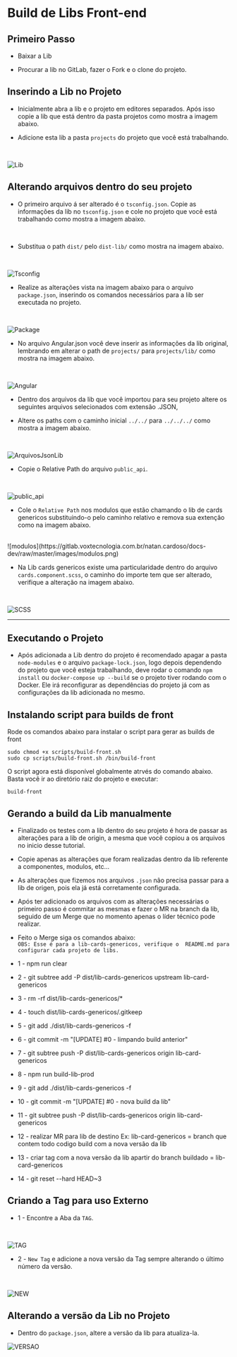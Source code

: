 # Build de Libs Front-end

## Primeiro Passo
* Baixar a Lib

* Procurar a lib no GitLab, fazer o Fork e o clone do projeto.

## Inserindo a Lib no Projeto
 

* Inicialmente abra a lib e o projeto em editores separados. Após isso copie a lib que está dentro da pasta projetos como mostra a imagem abaixo.

* Adicione esta lib a pasta ```projects``` do projeto que você está trabalhando.
<br />

![Lib](https://gitlab.voxtecnologia.com.br/natan.cardoso/docs-dev/raw/master/images/copy-lib.png)

## Alterando arquivos dentro do seu projeto
 
* O primeiro arquivo á ser alterado é o ```tsconfig.json```. Copie as informações da lib no ```tsconfig.json``` e cole no projeto que você está trabalhando como mostra a imagem abaixo.
<br />

* Substitua o path ```dist/``` pelo ```dist-lib/``` como mostra na imagem abaixo.

<br />

![Tsconfig](https://gitlab.voxtecnologia.com.br/natan.cardoso/docs-dev/raw/master/images/tsconfig.png)

* Realize as alterações vista na imagem abaixo para o arquivo ```package.json```, inserindo os comandos necessários para a lib ser executada no projeto.

<br />

![Package](https://gitlab.voxtecnologia.com.br/natan.cardoso/docs-dev/raw/master/images/package.png)

* No arquivo Angular.json você deve inserir as informações da lib original, lembrando em alterar o path de ```projects/``` para ```projects/lib/``` como mostra na imagem abaixo.

<br />

![Angular](https://gitlab.voxtecnologia.com.br/natan.cardoso/docs-dev/raw/master/images/angular.png)

* Dentro dos arquivos da lib que você importou para seu projeto altere os seguintes arquivos selecionados com extensão .JSON,

* Altere os paths com o caminho inicial ```../../``` para ```../../../``` como mostra a imagem abaixo. 

<br />

![ArquivosJsonLib](https://gitlab.voxtecnologia.com.br/natan.cardoso/docs-dev/raw/master/images/arquivosJsonLib.png)

* Copie o Relative Path do arquivo ```public_api```.

<br />

![public_api](https://gitlab.voxtecnologia.com.br/natan.cardoso/docs-dev/raw/master/images/public_api.png)


* Cole o ```Relative Path``` nos modulos que estão chamando o lib de cards genericos substituindo-o pelo caminho relativo e remova sua extenção como na imagem abaixo.

<br />
![modulos](https://gitlab.voxtecnologia.com.br/natan.cardoso/docs-dev/raw/master/images/modulos.png)

* Na Lib cards genericos existe uma particularidade dentro do arquivo ```cards.component.scss```, o caminho do importe tem que ser alterado, verifique a alteração na imagem abaixo.

<br />

![SCSS](https://gitlab.voxtecnologia.com.br/natan.cardoso/docs-dev/raw/master/images/cardsScss.png)

----------------------------------------------------------------------------------------------------------

## Executando o Projeto

* Após adicionada a Lib dentro do projeto é recomendado apagar a pasta ```node-modules``` e o arquivo ```package-lock.json```,  logo depois dependendo do projeto que você esteja trabalhando, deve rodar o comando ```npm install``` ou ```docker-compose up --build``` se o projeto tiver rodando com o Docker. Ele irá reconfigurar as dependências do projeto já com as configurações da lib adicionada no mesmo.

## Instalando script para builds de front
Rode os comandos abaixo para instalar o script para gerar as builds de front
```
sudo chmod +x scripts/build-front.sh
sudo cp scripts/build-front.sh /bin/build-front
```
O script agora está disponível globalmente atrvés do comando abaixo. Basta você ir ao diretório raiz do projeto e executar:
```
build-front
```

## Gerando a build da Lib manualmente

* Finalizado os testes com a lib dentro do seu projeto é hora de passar as alterações para a lib de origin, a mesma que você copiou a os arquivos no inicio desse tutorial.

* Copie apenas as alterações que foram realizadas dentro da lib referente a componentes, modulos, etc...

* As alterações que fizemos nos arquivos `.json` não precisa passar para a lib de origen, pois ela já está corretamente configurada.

* Após ter adicionado os arquivos com as alterações necessárias o primeiro passo é commitar as mesmas e fazer o MR na branch da lib, seguido de um Merge que no momento apenas o líder técnico pode realizar.

* Feito o Merge siga os comandos abaixo: <br />
 `OBS: Esse é para a lib-cards-genericos, verifique o  README.md para configurar cada projeto de libs.`

* 1 - npm run clear

* 2 - git subtree add -P dist/lib-cards-genericos upstream lib-card-genericos

* 3 - rm -rf dist/lib-cards-genericos/*

* 4 - touch dist/lib-cards-genericos/.gitkeep

* 5 - git add ./dist/lib-cards-genericos -f

* 6 - git commit -m "[UPDATE] #0 - limpando build anterior"

* 7 - git subtree push -P dist/lib-cards-genericos origin lib-card-genericos

* 8 - npm run build-lib-prod

* 9 - git add ./dist/lib-cards-genericos -f

* 10 - git commit -m "[UPDATE] #0 - nova build da lib"


* 11 - git subtree push -P dist/lib-cards-genericos origin lib-card-genericos

* 12 - realizar MR para lib de destino Ex: lib-card-genericos = branch que contem todo codigo build com a nova versão da lib

* 13 - criar tag com a nova versão da lib apartir do branch buildado = lib-card-genericos

* 14 - git reset --hard HEAD~3

## Criando a Tag para uso Externo

* 1 - Encontre a Aba da `TAG`.

<br />

![TAG](https://gitlab.voxtecnologia.com.br/natan.cardoso/docs-dev/raw/master/images/lib.png)

* 2 - `New Tag` e adicione a nova versão da Tag sempre alterando o último número da versão.

<br />

![NEW](https://gitlab.voxtecnologia.com.br/natan.cardoso/docs-dev/raw/master/images/newtag.png)

## Alterando a versão da Lib no Projeto

* Dentro do `package.json`, altere a versão da lib para atualiza-la.

![VERSAO](https://gitlab.voxtecnologia.com.br/natan.cardoso/docs-dev/raw/master/images/pakage-versao.png)



